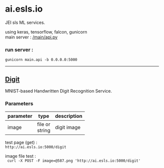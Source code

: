 # ai.esls.io  
JEI sls ML services.  

using keras, tensorflow, falcon, gunicorn  
main server : [/main/api.py](/main/api.py)
### run server :   
```gunicorn main.api -b 0.0.0.0:5000```  

---
## [Digit](/digit)  
MNIST-based Handwritten Digit Recognition Service.  
### Parameters
| parameter | type | description |
| --- | --- | --- |
| image | file or<br>string | digit image |
  
test page (get) :  
```http://ai.esls.io:5000/digit ```  
  
image file test :  
``` curl -X POST -F image=@587.png 'http://ai.esls.io:5000/digit'```  
